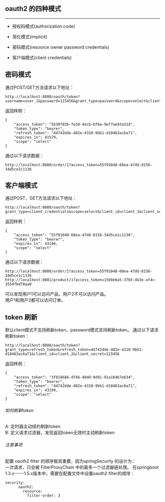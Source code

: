 ## oauth2 的四种模式
---
- 授权码模式(authorization code)
+ 简化模式(implicit)
* 密码模式(resource owner password credentials)
- 客户端模式(client credentials)

## 密码模式
通过POST/GET方法请求以下地址：
```
http://localhost:8080/oauth/token?username=user_1&password=123456&grant_type=password&scope=select&client_id=client_2&client_secret=123456
```
返回样例：
```
{
    "access_token": "5b30f83b-fe10-4ecb-bf6a-9ef7ae93a31d",
    "token_type": "bearer",
    "refresh_token": "44742dde-402e-4310-9bb1-d10463ac6a71",
    "expires_in": 41579,
    "scope": "select"
}
```
通过以下请求数据：
```$xslt
http://localhost:8080/order/1?access_token=55f91048-68ea-47dd-8156-34d5ce1c1136
```
## 客户端模式
通过POST、GET方法请求以下地址：
```
http://localhost:8080/oauth/token?grant_type=client_credentials&scope=select&client_id=client_1&client_secret=123456
```
返回样例：
```$xslt
{
    "access_token": "55f91048-68ea-47dd-8156-34d5ce1c1136",
    "token_type": "bearer",
    "expires_in": 43146,
    "scope": "select"
}
```
通过以下请求数据：
```$xslt
http://localhost:8080/order/1?access_token=55f91048-68ea-47dd-8156-34d5ce1c1136
http://localhost:8081/product/1?access_token=1569e6a5-3703-4b3e-af4c-3554fbd78aa0
```
可以发现用户1可以访问产品，用户2不可以访问产品。   
用户1和用户2都可以访问订单。
## token 刷新
默认client模式不支持刷新token，password模式支持刷新token。
通过以下请求刷新token：
```$xslt
http://localhost:8080/oauth/token?grant_type=refresh_token&refresh_token=44742dde-402e-4310-9bb1-d10463ac6a71&client_id=client_2&client_secret=123456
```
返回样例：
```$xslt
{
    "access_token": "3f818686-df4b-40dd-9d91-91a184b7eb34",
    "token_type": "bearer",
    "refresh_token": "44742dde-402e-4310-9bb1-d10463ac6a71",
    "expires_in": 43199,
    "scope": "select"
}
```

###### 如何刷新token
A: 定时器主动续约刷新token   
B: 定义请求过滤器，发现返回token无效时主动刷新token

###### 注意事项
配置 oauth2 filter 的顺序极其重要，因为springSecurity 的设计为：   
一次请求，只会被 FilterProxyChain 中的最多一个过滤器链处理。
在springboot 1.3.x-----1.5.x版本中，需要在配置文件中设置oauth2 filter的顺序：
```$xslt
security:
      oauth2:
        resource:
          filter-order: 3
```